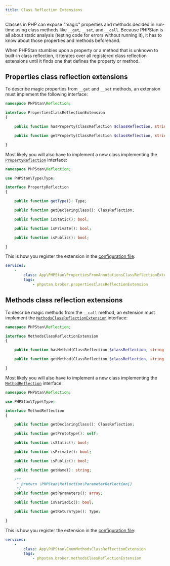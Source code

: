 ```yaml
---
title: Class Reflection Extensions
---
```


Classes in PHP can expose "magic" properties and methods decided in run-time using class methods like `__get`, `__set`, and `__call`. Because PHPStan is all about static analysis (testing code for errors without running it), it has to know about those properties and methods beforehand.

When PHPStan stumbles upon a property or a method that is unknown to built-in class reflection, it iterates over all registered class reflection extensions until it finds one that defines the property or method.

Properties class reflection extensions
---------------------

To describe magic properties from `__get` and `__set` methods, an extension must implement the following interface:

```php
namespace PHPStan\Reflection;

interface PropertiesClassReflectionExtension
{

	public function hasProperty(ClassReflection $classReflection, string $propertyName): bool;

	public function getProperty(ClassReflection $classReflection, string $propertyName): PropertyReflection;

}
```

Most likely you will also have to implement a new class implementing the [`PropertyReflection`](https://github.com/phpstan/phpstan-src/blob/master/src/Reflection/PropertyReflection.php) interface:

```php
namespace PHPStan\Reflection;

use PHPStan\Type\Type;

interface PropertyReflection
{

	public function getType(): Type;

	public function getDeclaringClass(): ClassReflection;

	public function isStatic(): bool;

	public function isPrivate(): bool;

	public function isPublic(): bool;

}
```

This is how you register the extension in the [configuration file](/config-reference):

```yaml
services:
	-
		class: App\PHPStan\PropertiesFromAnnotationsClassReflectionExtension
		tags:
			- phpstan.broker.propertiesClassReflectionExtension
```

Methods class reflection extensions
---------------------

To describe magic methods from the `__call` method, an extension must implement the [`MethodsClassReflectionExtension`](https://github.com/phpstan/phpstan-src/blob/master/src/Reflection/MethodsClassReflectionExtension.php) interface:

```php
namespace PHPStan\Reflection;

interface MethodsClassReflectionExtension
{

	public function hasMethod(ClassReflection $classReflection, string $methodName): bool;

	public function getMethod(ClassReflection $classReflection, string $methodName): MethodReflection;

}
```

Most likely you will also have to implement a new class implementing the [`MethodReflection`](https://github.com/phpstan/phpstan-src/blob/master/src/Reflection/MethodReflection.php) interface:

```php
namespace PHPStan\Reflection;

use PHPStan\Type\Type;

interface MethodReflection
{

	public function getDeclaringClass(): ClassReflection;

	public function getPrototype(): self;

	public function isStatic(): bool;

	public function isPrivate(): bool;

	public function isPublic(): bool;

	public function getName(): string;

	/**
	 * @return \PHPStan\Reflection\ParameterReflection[]
	 */
	public function getParameters(): array;

	public function isVariadic(): bool;

	public function getReturnType(): Type;

}
```

This is how you register the extension in the [configuration file](/config-reference):

```yaml
services:
	-
		class: App\PHPStan\EnumMethodsClassReflectionExtension
		tags:
			- phpstan.broker.methodsClassReflectionExtension
```
